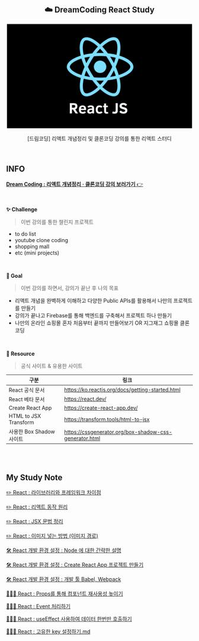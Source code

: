 <h2 align="center">☁️ DreamCoding React Study</h2>
<div align="center">
  <img width="500px;" src="./images/react.png"/>
</div>
<p align="center">[드림코딩] 리액트 개념정리 및 클론코딩 강의를 통한 리액트 스터디</p>

<br>

## INFO

[**Dream Coding : 리액트 개념정리 · 클론코딩 강의 보러가기** 👉](https://academy.dream-coding.com/courses/react)

<br>

**✨ Challenge**

> 이번 강의를 통한 챌린지 프로젝트

- to do list
- youtube clone coding
- shopping mall
- etc (mini projects)

<br>

**🎯 Goal**

> 이번 강의를 하면서, 강의가 끝난 후 나의 목표

- 리액트 개념을 완벽하게 이해하고 다양한 Public APIs를 활용해서 나만의 프로젝트를 만들기
- 강의가 끝나고 Firebase를 통해 백엔드를 구축해서 프로젝트 하나 만들기
- 나만의 온라인 쇼핑몰 혼자 처음부터 끝까지 만들어보기 OR 지그재그 쇼핑몰 클론코딩

<br>

**🔗 Resource**

> 공식 사이트 & 유용한 사이트

| 구분                     | 링크                                                   |
| ------------------------ | ------------------------------------------------------ |
| React 공식 문서          | https://ko.reactjs.org/docs/getting-started.html       |
| React 베타 문서          | https://react.dev/                                     |
| Create React App         | https://create-react-app.dev/                          |
| HTML to JSX Transform    | https://transform.tools/html-to-jsx                    |
| 사용한 Box Shadow 사이트 | https://cssgenerator.org/box-shadow-css-generator.html |

<br>
<br>

## My Study Note

[✏️ React : 라이브러리와 프레임워크 차이점](https://github.com/mireyhgnay/dream-react-study/blob/main/study-note/React%20:%20%EB%9D%BC%EC%9D%B4%EB%B8%8C%EB%9F%AC%EB%A6%AC%EC%99%80%20%ED%94%84%EB%A0%88%EC%9E%84%EC%9B%8C%ED%81%AC%20%EC%B0%A8%EC%9D%B4%EC%A0%90.md)

[✏️ React : 리액트 동작 원리](https://github.com/mireyhgnay/dream-react-study/blob/main/study-note/React%20:%20%EB%A6%AC%EC%95%A1%ED%8A%B8%20%EB%8F%99%EC%9E%91%20%EC%9B%90%EB%A6%AC.md)

[✏️ React : JSX 문법 정리](https://github.com/mireyhgnay/dream-react-study/blob/main/study-note/React%20:%20JSX%20%EB%AC%B8%EB%B2%95%20%EC%A0%95%EB%A6%AC.md)

[✏️ React : 이미지 넣는 방법 (이미지 경로)](https://github.com/mireyhgnay/dream-react-study/blob/main/study-note/React%20:%20%EC%9D%B4%EB%AF%B8%EC%A7%80%20%EB%84%A3%EB%8A%94%20%EB%B0%A9%EB%B2%95.md)

[🛠️ React 개발 환경 설정 : Node 에 대한 간략한 설명](https://github.com/mireyhgnay/dream-react-study/blob/main/study-note/React%20%EA%B0%9C%EB%B0%9C%20%ED%99%98%EA%B2%BD%20%EC%84%A4%EC%A0%95%20:%20Node%20%EC%97%90%20%EB%8C%80%ED%95%9C%20%EA%B0%84%EB%9E%B5%ED%95%9C%20%EC%84%A4%EB%AA%85.md)

[🛠️ React 개발 환경 설정 : Create React App 프로젝트 만들기](https://github.com/mireyhgnay/dream-react-study/blob/main/study-note/React%20%EA%B0%9C%EB%B0%9C%20%ED%99%98%EA%B2%BD%20%EC%84%A4%EC%A0%95%20:%20Create%20React%20App%20%ED%94%84%EB%A1%9C%EC%A0%9D%ED%8A%B8%20%EB%A7%8C%EB%93%A4%EA%B8%B0.md)

[🛠️ React 개발 환경 설정 : 개발 툴 Babel, Webpack](https://github.com/mireyhgnay/dream-react-study/blob/main/study-note/React%20%EA%B0%9C%EB%B0%9C%20%ED%99%98%EA%B2%BD%20%EC%84%A4%EC%A0%95%20%20:%20%EA%B0%9C%EB%B0%9C%20%ED%88%B4%20Babel%2C%20Webpack.md)

[👩🏻‍💻 React : Props를 통해 컴포넌트 재사용성 높이기](https://github.com/mireyhgnay/dream-react-study/blob/main/study-note/React%20:%20Props%EB%A5%BC%20%ED%86%B5%ED%95%B4%20%EC%BB%B4%ED%8F%AC%EB%84%8C%ED%8A%B8%20%EC%9E%AC%EC%82%AC%EC%9A%A9%EC%84%B1%20%EB%86%92%EC%9D%B4%EA%B8%B0.md)

[👩🏻‍💻 React : Event 처리하기](https://github.com/mireyhgnay/dream-react-study/blob/main/study-note/React%20:%20Event%20%EC%B2%98%EB%A6%AC%ED%95%98%EA%B8%B0.md)

[👩🏻‍💻 React : useEffect 사용하여 데이터 한번만 호출하기](https://github.com/mireyhgnay/dream-react-study/blob/main/study-note/React%20:%20useEffect%20%EC%82%AC%EC%9A%A9%ED%95%98%EC%97%AC%20%EB%8D%B0%EC%9D%B4%ED%84%B0%20%ED%95%9C%EB%B2%88%EB%A7%8C%20%ED%98%B8%EC%B6%9C%ED%95%98%EA%B8%B0.md)

[👩🏻‍💻 React : 고유한 key 설정하기.md]()
